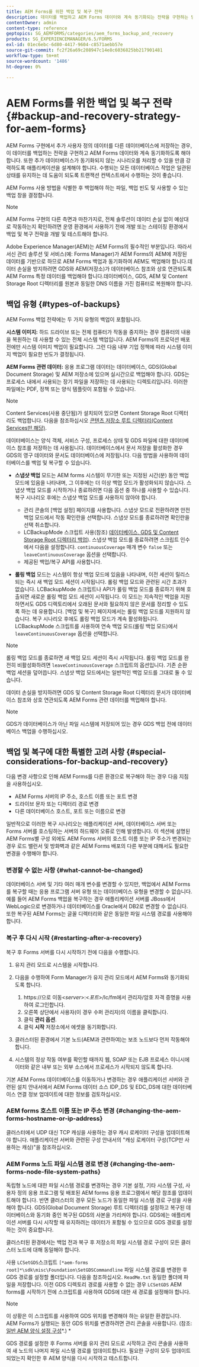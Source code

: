 ```yaml
---
title: AEM Forms를 위한 백업 및 복구 전략
description: 데이터를 백업하고 AEM Forms 데이터와 계속 동기화되는 전략을 구현하는 방법에 대해 알아봅니다.
contentOwner: admin
content-type: reference
geptopics: SG_AEMFORMS/categories/aem_forms_backup_and_recovery
products: SG_EXPERIENCEMANAGER/6.5/FORMS
exl-id: 01ec6ebc-6d80-4417-9604-c8571aebb57e
source-git-commit: fc2f26a69c208947c14e8c6036825bb217901481
workflow-type: tm+mt
source-wordcount: '1486'
ht-degree: 0%

---
```


# AEM Forms를 위한 백업 및 복구 전략{#backup-and-recovery-strategy-for-aem-forms}

AEM Forms 구현에서 추가 사용자 정의 데이터를 다른 데이터베이스에 저장하는 경우, 이 데이터를 백업하는 전략을 구현하고 AEM Forms 데이터와 계속 동기화하도록 해야 합니다. 또한 추가 데이터베이스가 동기화되지 않는 시나리오를 처리할 수 있을 만큼 강력하도록 애플리케이션을 설계해야 합니다. 수행되는 모든 데이터베이스 작업은 일관된 상태를 유지하는 데 도움이 되도록 트랜잭션 컨텍스트에서 수행하는 것이 좋습니다.

AEM Forms 사용 방법을 식별한 후 백업해야 하는 파일, 백업 빈도 및 사용할 수 있는 백업 창을 결정합니다.

>[!NOTE]
>
>AEM Forms 구현의 다른 측면과 마찬가지로, 전체 솔루션이 데이터 손실 없이 예상대로 작동하는지 확인하려면 운영 환경에서 사용하기 전에 개발 또는 스테이징 환경에서 백업 및 복구 전략을 개발 및 테스트해야 합니다.

Adobe Experience Manager(AEM)는 AEM Forms의 필수적인 부분입니다. 따라서 서신 관리 솔루션 및 서비스(예: Forms Manager)가 AEM Forms의 AEM에 저장된 데이터를 기반으로 하므로 AEM Forms 백업과 동기화하여 AEM도 백업해야 합니다.데이터 손실을 방지하려면 GDS와 AEM(저장소)가 데이터베이스 참조와 상호 연관되도록 AEM Forms 특정 데이터를 백업해야 합니다.데이터베이스, GDS, AEM 및 Content Storage Root 디렉터리를 원본과 동일한 DNS 이름을 가진 컴퓨터로 복원해야 합니다.

## 백업 유형 {#types-of-backups}

AEM Forms 백업 전략에는 두 가지 유형의 백업이 포함됩니다.

**시스템 이미지:** 하드 드라이브 또는 전체 컴퓨터가 작동을 중지하는 경우 컴퓨터의 내용을 복원하는 데 사용할 수 있는 전체 시스템 백업입니다. AEM Forms의 프로덕션 배포 전에만 시스템 이미지 백업이 필요합니다. 그런 다음 내부 기업 정책에 따라 시스템 이미지 백업이 필요한 빈도가 결정됩니다.

**AEM Forms 관련 데이터:** 응용 프로그램 데이터는 데이터베이스, GDS(Global Document Storage) 및 AEM 저장소에 있으며 실시간으로 백업해야 합니다. GDS는 프로세스 내에서 사용되는 장기 파일을 저장하는 데 사용되는 디렉토리입니다. 이러한 파일에는 PDF, 정책 또는 양식 템플릿이 포함될 수 있습니다.

>[!NOTE]
>
>Content Services(사용 중단됨)가 설치되어 있으면 Content Storage Root 디렉터리도 백업합니다. 다음을 참조하십시오 [콘텐츠 저장소 루트 디렉터리(Content Services만 해당)](/help/forms/using/admin-help/files-back-recover.md#content-storage-root-directory-content-services-only).

데이터베이스는 양식 객체, 서비스 구성, 프로세스 상태 및 GDS 파일에 대한 데이터베이스 참조를 저장하는 데 사용됩니다. 데이터베이스에서 문서 저장을 활성화한 경우 GDS의 영구 데이터와 문서도 데이터베이스에 저장됩니다. 다음 방법을 사용하여 데이터베이스를 백업 및 복구할 수 있습니다.

* **스냅샷 백업** 모드는 AEM forms 시스템이 무기한 또는 지정된 시간(분) 동안 백업 모드에 있음을 나타내며, 그 이후에는 더 이상 백업 모드가 활성화되지 않습니다. 스냅샷 백업 모드를 시작하거나 종료하려면 다음 옵션 중 하나를 사용할 수 있습니다. 복구 시나리오 후에는 스냅샷 백업 모드를 사용하지 않아야 합니다.

   * 관리 콘솔의 [백업 설정] 페이지를 사용합니다. 스냅샷 모드로 전환하려면 안전 백업 모드에서 작동 확인란을 선택합니다. 스냅샷 모드를 종료하려면 확인란을 선택 취소합니다.
   * LCBackupMode 스크립트 사용(참조) [데이터베이스, GDS 및 Content Storage Root 디렉터리 백업](/help/forms/using/admin-help/backing-aem-forms-data.md#back-up-the-database-gds-aem-repository-and-content-storage-root-directories)). 스냅샷 백업 모드를 종료하려면 스크립트 인수에서 다음을 설정합니다. `continuousCoverage` 매개 변수 `false` 또는 `leaveContinuousCoverage` 옵션을 선택합니다.
   * 제공된 백업/복구 API를 사용합니다. <!-- Fix broken link(see AEM forms API Reference section on AEM Forms Help and Tutorials page).-->

* **롤링 백업** 모드는 시스템이 항상 백업 모드에 있음을 나타내며, 이전 세션이 릴리스되는 즉시 새 백업 모드 세션이 시작됩니다. 롤링 백업 모드와 관련된 시간 초과가 없습니다. LCBackupMode 스크립트나 API가 롤링 백업 모드를 종료하기 위해 호출되면 새로운 롤링 백업 모드 세션이 시작됩니다. 이 모드는 지속적인 백업을 지원하면서도 GDS 디렉토리에서 오래된 문서와 필요하지 않은 문서를 정리할 수 있도록 하는 데 유용합니다. [백업 및 복구] 페이지에서는 롤링 백업 모드를 지원하지 않습니다. 복구 시나리오 후에도 롤링 백업 모드가 계속 활성화됩니다. LCBackupMode 스크립트를 사용하여 연속 백업 모드(롤링 백업 모드)에서 `leaveContinuousCoverage` 옵션을 선택합니다.

>[!NOTE]
>
>롤링 백업 모드를 종료하면 새 백업 모드 세션이 즉시 시작됩니다. 롤링 백업 모드를 완전히 비활성화하려면 `leaveContinuousCoverage` 스크립트의 옵션입니다. 기존 순환 백업 세션을 덮어씁니다. 스냅샷 백업 모드에서는 일반적인 백업 모드를 그대로 둘 수 있습니다.

데이터 손실을 방지하려면 GDS 및 Content Storage Root 디렉터리 문서가 데이터베이스 참조와 상호 연관되도록 AEM Forms 관련 데이터를 백업해야 합니다.

>[!NOTE]
>
>GDS가 데이터베이스가 아닌 파일 시스템에 저장되어 있는 경우 GDS 백업 전에 데이터베이스 백업을 수행하십시오.

## 백업 및 복구에 대한 특별한 고려 사항 {#special-considerations-for-backup-and-recovery}

다음 변경 사항으로 인해 AEM Forms를 다른 환경으로 복구해야 하는 경우 다음 지침을 사용하십시오.

* AEM Forms 서버의 IP 주소, 호스트 이름 또는 포트 변경
* 드라이브 문자 또는 디렉터리 경로 변경
* 다른 데이터베이스 호스트, 포트 또는 이름으로 변경

일반적으로 이러한 복구 시나리오는 애플리케이션 서버, 데이터베이스 서버 또는 Forms 서버를 호스팅하는 서버의 하드웨어 오류로 인해 발생합니다. 이 섹션에 설명된 AEM Forms별 구성 외에도 AEM Forms 서버의 호스트 이름 또는 IP 주소가 변경되는 경우 로드 밸런서 및 방화벽과 같은 AEM Forms 배포의 다른 부분에 대해서도 필요한 변경을 수행해야 합니다.

### 변경할 수 없는 사항 {#what-cannot-be-changed}

데이터베이스 서버 및 기타 여러 매개 변수를 변경할 수 있지만, 백업에서 AEM Forms를 복구할 때는 응용 프로그램 서버 유형 또는 데이터베이스 유형을 변경할 수 없습니다. 예를 들어 AEM Forms 백업을 복구하는 경우 애플리케이션 서버를 JBoss에서 WebLogic으로 변경하거나 데이터베이스를 Oracle에서 DB2로 변경할 수 없습니다. 또한 복구된 AEM Forms는 글꼴 디렉터리와 같은 동일한 파일 시스템 경로를 사용해야 합니다.

### 복구 후 다시 시작 {#restarting-after-a-recovery}

복구 후 Forms 서버를 다시 시작하기 전에 다음을 수행합니다.

1. 유지 관리 모드로 시스템을 시작합니다.
1. 다음을 수행하여 Form Manager가 유지 관리 모드에서 AEM Forms와 동기화되도록 합니다.

   1. https://으로 이동&lt;*server*>:&lt;*포트*>/lc/fm에서 관리자/암호 자격 증명을 사용하여 로그인합니다.
   1. 오른쪽 상단에서 사용자(이 경우 수퍼 관리자)의 이름을 클릭합니다.
   1. 클릭 **관리 옵션**.
   1. 클릭 **시작** 저장소에서 에셋을 동기화합니다.

1. 클러스터된 환경에서 기본 노드(AEM과 관련하여)는 보조 노드보다 먼저 작동해야 합니다.
1. 시스템의 정상 작동 여부를 확인할 때까지 웹, SOAP 또는 EJB 프로세스 이니시에이터와 같은 내부 또는 외부 소스에서 프로세스가 시작되지 않도록 합니다.

기본 AEM Forms 데이터베이스를 이동하거나 변경하는 경우 애플리케이션 서버와 관련된 설치 안내서에서 AEM Forms 데이터 소스 IDP_DS 및 EDC_DS에 대한 데이터베이스 연결 정보 업데이트에 대한 정보를 검토하십시오.

### AEM forms 호스트 이름 또는 IP 주소 변경 {#changing-the-aem-forms-hostname-or-ip-address}

클러스터에서 UDP 대신 TCP 캐싱을 사용하는 경우 캐시 로케이터 구성을 업데이트해야 합니다. 애플리케이션 서버와 관련된 구성 안내서의 &quot;캐싱 로케이터 구성(TCP만 사용하는 캐싱)&quot;을 참조하십시오.

### AEM Forms 노드 파일 시스템 경로 변경 {#changing-the-aem-forms-node-file-system-paths}

독립형 노드에 대한 파일 시스템 경로를 변경하는 경우 기본 설정, 기타 시스템 구성, 사용자 정의 응용 프로그램 및 배포된 AEM forms 응용 프로그램에서 해당 참조를 업데이트해야 합니다. 반면 클러스터의 경우 모든 노드가 동일한 파일 시스템 경로 구성을 사용해야 합니다. GDS(Global Document Storage) 루트 디렉터리를 설정하고 복구된 데이터베이스와 동기화 중인 복구된 GDS의 사본을 가리켜야 합니다. GDS에는 애플리케이션 서버를 다시 시작할 때 유지하려는 데이터가 포함될 수 있으므로 GDS 경로를 설정하는 것이 중요합니다.

클러스터된 환경에서는 백업 전과 복구 후 저장소의 파일 시스템 경로 구성이 모든 클러스터 노드에 대해 동일해야 합니다.

사용 `LCSetGDS`스크립트 `[*aem-forms root]*\sdk\misc\Foundation\SetGDSCommandline` 파일 시스템 경로를 변경한 후 GDS 경로를 설정할 폴더입니다. 다음을 참조하십시오. `ReadMe.txt` 동일한 폴더에 파일을 저장합니다. 이전 GDS 디렉토리 경로를 사용할 수 없는 경우 `LCSetGDS` AEM forms를 시작하기 전에 스크립트를 사용하여 GDS에 대한 새 경로를 설정해야 합니다.

>[!NOTE]
>
>이 상황은 이 스크립트를 사용하여 GDS 위치를 변경해야 하는 유일한 환경입니다. AEM Forms가 실행되는 동안 GDS 위치를 변경하려면 관리 콘솔을 사용합니다. (참조: [일반 AEM 양식 설정 구성](/help/forms/using/admin-help/configure-general-aem-forms-settings.md#configure-general-aem-forms-settings)*.) *

GDS 경로를 설정한 후 Forms 서버를 유지 관리 모드로 시작하고 관리 콘솔을 사용하여 새 노드의 나머지 파일 시스템 경로를 업데이트합니다. 필요한 구성이 모두 업데이트되었는지 확인한 후 AEM 양식을 다시 시작하고 테스트합니다.
